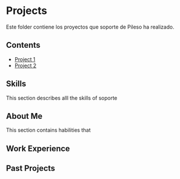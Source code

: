 # Projects
Este folder contiene los proyectos que soporte de Pileso ha realizado.
## Contents
* [Project 1](ejemplo1)
* [Project 2](my_first_repo)
## Skills
This section describes alll the skills of soporte
## About Me
This section contains habilities that 
## Work Experience
## Past Projects

